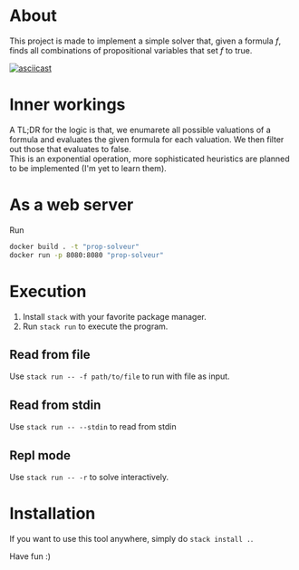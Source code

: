 # About
This project is made to implement a simple solver that, given a formula $f$, finds all combinations of propositional variables that set $f$ to true.

[![asciicast](https://asciinema.org/a/hTHDs2pJwd5LnlAoPejW3qPnI.svg)](https://asciinema.org/a/hTHDs2pJwd5LnlAoPejW3qPnI)

# Inner workings
A TL;DR for the logic is that, we enumarete all possible valuations of a formula and evaluates the given formula for each valuation. We then filter out those that evaluates to false.  
This is an exponential operation, more sophisticated heuristics are planned to be implemented (I'm yet to learn them).

# As a web server
Run
```sh
docker build . -t "prop-solveur"
docker run -p 8080:8080 "prop-solveur"
```

# Execution
1. Install `stack` with your favorite package manager.
2. Run `stack run` to execute the program.

## Read from file
Use `stack run -- -f path/to/file` to run with file as input.

## Read from stdin
Use `stack run -- --stdin` to read from stdin

## Repl mode
Use `stack run -- -r` to solve interactively.

# Installation
If you want to use this tool anywhere, simply do `stack install .`.

Have fun :)
